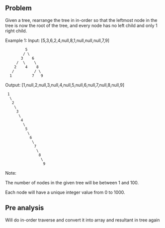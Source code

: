 ## Problem

Given a tree, rearrange the tree in in-order so that the leftmost node in the tree is now the root of the tree, and every node has no left child and only 1 right child.

Example 1:
Input: [5,3,6,2,4,null,8,1,null,null,null,7,9]

             5
            / \
           3    6
         /  \    \
        2    4    8
       /         / \
      1         7   9

Output: [1,null,2,null,3,null,4,null,5,null,6,null,7,null,8,null,9]

     1
      \
       2
        \
         3
          \
           4
            \
             5
              \
               6
                \
                 7
                  \
                   8
                    \
                     9

Note:

The number of nodes in the given tree will be between 1 and 100.

Each node will have a unique integer value from 0 to 1000.

## Pre analysis

Will do in-order traverse and convert it into array and resultant in tree again
